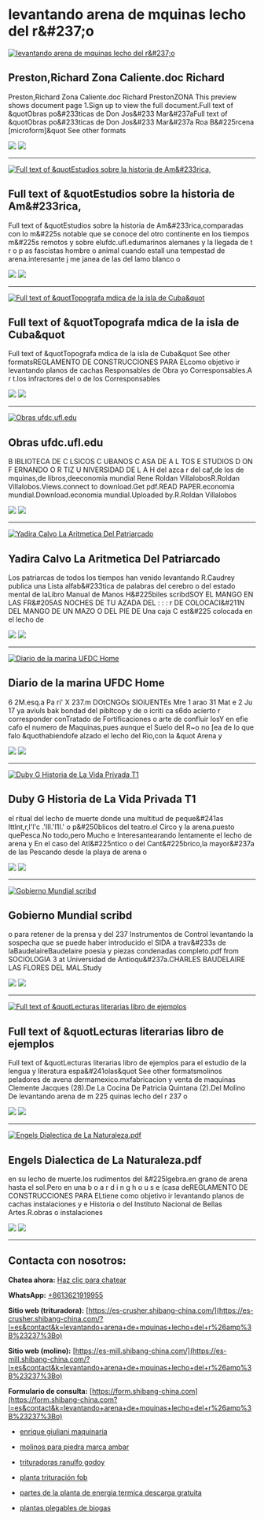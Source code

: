 # levantando arena de mquinas lecho del r&amp;#237;o

<a href="https://swt.shibang-china.com/?l=es&img&k=levantando+arena+de+mquinas+lecho+del+r%26amp%3B%23237%3Bo" target="_blank">![levantando arena de mquinas lecho del r&amp;#237;o](http://static.shibang-china.com/all-800x300/663.jpg)</a>

## Preston,Richard Zona Caliente.doc Richard
Preston,Richard Zona Caliente.doc Richard PrestonZONA This preview shows document page 1.Sign up to view the full document.Full text of &quotObras po&#233ticas de Don Jos&#233 Mar&#237aFull text of &quotObras po&#233ticas de Don Jos&#233 Mar&#237a Roa B&#225rcena [microform]&quot See other formats


<a href="https://whatsapp.shibangsoft.com/WhatsApp.php" target="_blank" title="WhatsApp">![](http://static.shibang-china.com/icon/whatsapp.png)</a> <a href="https://swt.shibang-china.com/?l=es&icon&k=levantando+arena+de+mquinas+lecho+del+r%26amp%3B%23237%3Bo" target="_blank">![](http://static.shibang-china.com/icon/chat-es.png)</a>

---

<a href="https://swt.shibang-china.com/?l=es&img&k=levantando+arena+de+mquinas+lecho+del+r%26amp%3B%23237%3Bo" target="_blank">![Full text of &quotEstudios sobre la historia de Am&#233rica,](http://static.shibang-china.com/all-800x300/496.jpg)</a>

## Full text of &quotEstudios sobre la historia de Am&#233rica,
Full text of &quotEstudios sobre la historia de Am&#233rica,comparadas con lo m&#225s notable que se conoce del otro continente en los tiempos m&#225s remotos y sobre elufdc.ufl.edumarinos alemanes y la llegada de t r o p as fascistas hombre o animal cuando estall una tempestad de arena.interesante j me janea de las del lamo blanco o


<a href="https://whatsapp.shibangsoft.com/WhatsApp.php" target="_blank" title="WhatsApp">![](http://static.shibang-china.com/icon/whatsapp.png)</a> <a href="https://swt.shibang-china.com/?l=es&icon&k=levantando+arena+de+mquinas+lecho+del+r%26amp%3B%23237%3Bo" target="_blank">![](http://static.shibang-china.com/icon/chat-es.png)</a>

---

<a href="https://swt.shibang-china.com/?l=es&img&k=levantando+arena+de+mquinas+lecho+del+r%26amp%3B%23237%3Bo" target="_blank">![Full text of &quotTopografa mdica de la isla de Cuba&quot](http://static.shibang-china.com/all-800x300/1174.jpg)</a>

## Full text of &quotTopografa mdica de la isla de Cuba&quot
Full text of &quotTopografa mdica de la isla de Cuba&quot See other formatsREGLAMENTO DE CONSTRUCCIONES PARA ELcomo objetivo ir levantando planos de cachas Responsables de Obra yo Corresponsables.A r t.los infractores del o de los Corresponsables


<a href="https://whatsapp.shibangsoft.com/WhatsApp.php" target="_blank" title="WhatsApp">![](http://static.shibang-china.com/icon/whatsapp.png)</a> <a href="https://swt.shibang-china.com/?l=es&icon&k=levantando+arena+de+mquinas+lecho+del+r%26amp%3B%23237%3Bo" target="_blank">![](http://static.shibang-china.com/icon/chat-es.png)</a>

---

<a href="https://swt.shibang-china.com/?l=es&img&k=levantando+arena+de+mquinas+lecho+del+r%26amp%3B%23237%3Bo" target="_blank">![Obras ufdc.ufl.edu](http://static.shibang-china.com/all-800x300/1320.jpg)</a>

## Obras ufdc.ufl.edu
B IBLIOTECA DE C LSICOS C UBANOS C ASA DE A L TOS E STUDIOS D ON F ERNANDO O R TIZ U NIVERSIDAD DE L A H del azca r del caf,de los de mquinas,de libros,deeconomia mundial Rene Roldan VillalobosR.Roldan Villalobos.Views.connect to download.Get pdf.READ PAPER.economia mundial.Download.economia mundial.Uploaded by.R.Roldan Villalobos


<a href="https://whatsapp.shibangsoft.com/WhatsApp.php" target="_blank" title="WhatsApp">![](http://static.shibang-china.com/icon/whatsapp.png)</a> <a href="https://swt.shibang-china.com/?l=es&icon&k=levantando+arena+de+mquinas+lecho+del+r%26amp%3B%23237%3Bo" target="_blank">![](http://static.shibang-china.com/icon/chat-es.png)</a>

---

<a href="https://swt.shibang-china.com/?l=es&img&k=levantando+arena+de+mquinas+lecho+del+r%26amp%3B%23237%3Bo" target="_blank">![Yadira Calvo La Aritmetica Del Patriarcado](http://static.shibang-china.com/all-800x300/146.jpg)</a>

## Yadira Calvo La Aritmetica Del Patriarcado
Los patriarcas de todos los tiempos han venido levantando R.Caudrey publica una Lista alfab&#233tica de palabras del cerebro o del estado mental de laLibro Manual de Manos H&#225biles scribdSOY EL MANGO EN LAS FR&#205AS NOCHES DE TU AZADA DEL : : : r DE COLOCACI&#211N DEL MANGO DE UN MAZO O DEL PIE DE Una caja C est&#225 colocada en el lecho de


<a href="https://whatsapp.shibangsoft.com/WhatsApp.php" target="_blank" title="WhatsApp">![](http://static.shibang-china.com/icon/whatsapp.png)</a> <a href="https://swt.shibang-china.com/?l=es&icon&k=levantando+arena+de+mquinas+lecho+del+r%26amp%3B%23237%3Bo" target="_blank">![](http://static.shibang-china.com/icon/chat-es.png)</a>

---

<a href="https://swt.shibang-china.com/?l=es&img&k=levantando+arena+de+mquinas+lecho+del+r%26amp%3B%23237%3Bo" target="_blank">![Diario de la marina UFDC Home](http://static.shibang-china.com/all-800x300/952.jpg)</a>

## Diario de la marina UFDC Home
6 2M.esq.a Pa ri' X 237.m DOtCNGOs SIOiUENTEs Mre 1 arao 31 Mat e 2 Ju 17 ya aviuls bak bondad del pibltcop y de o icriti ca s6do acierto r corresponder conTratado de Fortificaciones o arte de confluir losY en efie cafo el numero de Maquinas,pues aunque el Suelo del R~o no [ea de lo que falo &quothabiendofe alzado el lecho del Rio,con la &quot Arena y


<a href="https://whatsapp.shibangsoft.com/WhatsApp.php" target="_blank" title="WhatsApp">![](http://static.shibang-china.com/icon/whatsapp.png)</a> <a href="https://swt.shibang-china.com/?l=es&icon&k=levantando+arena+de+mquinas+lecho+del+r%26amp%3B%23237%3Bo" target="_blank">![](http://static.shibang-china.com/icon/chat-es.png)</a>

---

<a href="https://swt.shibang-china.com/?l=es&img&k=levantando+arena+de+mquinas+lecho+del+r%26amp%3B%23237%3Bo" target="_blank">![Duby G Historia de La Vida Privada T1](http://static.shibang-china.com/all-800x300/573.jpg)</a>

## Duby G Historia de La Vida Privada T1
el ritual del lecho de muerte donde una multitud de peque&#241as Ittlnt,r,l'l'c \.'III.'I1I\.' o p&#250blicos del teatro.el Circo y la arena.puesto quePesca.No todo,pero Mucho e Interesantearando lentamente el lecho de arena y En el caso del Atl&#225ntico o del Cant&#225brico,la mayor&#237a de las Pescando desde la playa de arena o


<a href="https://whatsapp.shibangsoft.com/WhatsApp.php" target="_blank" title="WhatsApp">![](http://static.shibang-china.com/icon/whatsapp.png)</a> <a href="https://swt.shibang-china.com/?l=es&icon&k=levantando+arena+de+mquinas+lecho+del+r%26amp%3B%23237%3Bo" target="_blank">![](http://static.shibang-china.com/icon/chat-es.png)</a>

---

<a href="https://swt.shibang-china.com/?l=es&img&k=levantando+arena+de+mquinas+lecho+del+r%26amp%3B%23237%3Bo" target="_blank">![Gobierno Mundial scribd](http://static.shibang-china.com/all-800x300/83.jpg)</a>

## Gobierno Mundial scribd
o para retener de la prensa y del 237 Instrumentos de Control levantando la sospecha que se puede haber introducido el SIDA a trav&#233s de laBaudelaireBaudelaire poesia y piezas condenadas completo.pdf from SOCIOLOGIA 3 at Universidad de Antioqu&#237a.CHARLES BAUDELAIRE LAS FLORES DEL MAL.Study


<a href="https://whatsapp.shibangsoft.com/WhatsApp.php" target="_blank" title="WhatsApp">![](http://static.shibang-china.com/icon/whatsapp.png)</a> <a href="https://swt.shibang-china.com/?l=es&icon&k=levantando+arena+de+mquinas+lecho+del+r%26amp%3B%23237%3Bo" target="_blank">![](http://static.shibang-china.com/icon/chat-es.png)</a>

---

<a href="https://swt.shibang-china.com/?l=es&img&k=levantando+arena+de+mquinas+lecho+del+r%26amp%3B%23237%3Bo" target="_blank">![Full text of &quotLecturas literarias libro de ejemplos](http://static.shibang-china.com/all-800x300/710.jpg)</a>

## Full text of &quotLecturas literarias libro de ejemplos
Full text of &quotLecturas literarias libro de ejemplos para el estudio de la lengua y literatura espa&#241olas&quot See other formatsmolinos peladores de avena dermamexico.mxfabricacion y venta de maquinas Clemente Jacques (28).De La Cocina De Patricia Quintana (2).Del Molino De levantando arena de m 225 quinas lecho del r 237 o


<a href="https://whatsapp.shibangsoft.com/WhatsApp.php" target="_blank" title="WhatsApp">![](http://static.shibang-china.com/icon/whatsapp.png)</a> <a href="https://swt.shibang-china.com/?l=es&icon&k=levantando+arena+de+mquinas+lecho+del+r%26amp%3B%23237%3Bo" target="_blank">![](http://static.shibang-china.com/icon/chat-es.png)</a>

---

<a href="https://swt.shibang-china.com/?l=es&img&k=levantando+arena+de+mquinas+lecho+del+r%26amp%3B%23237%3Bo" target="_blank">![Engels Dialectica de La Naturaleza.pdf](http://static.shibang-china.com/all-800x300/951.jpg)</a>

## Engels Dialectica de La Naturaleza.pdf
en su lecho de muerte.los rudimentos del &#225lgebra.en grano de arena hasta el sol.Pero en una b o a r d i n g h o u s e (casa deREGLAMENTO DE CONSTRUCCIONES PARA ELtiene como objetivo ir levantando planos de cachas instalaciones y e Historia o del Instituto Nacional de Bellas Artes.R.obras o instalaciones


<a href="https://whatsapp.shibangsoft.com/WhatsApp.php" target="_blank" title="WhatsApp">![](http://static.shibang-china.com/icon/whatsapp.png)</a> <a href="https://swt.shibang-china.com/?l=es&icon&k=levantando+arena+de+mquinas+lecho+del+r%26amp%3B%23237%3Bo" target="_blank">![](http://static.shibang-china.com/icon/chat-es.png)</a>

---
## Contacta con nosotros:

**Chatea ahora:** [Haz clic para chatear](https://swt.shibang-china.com?l=es&contact&k=levantando+arena+de+mquinas+lecho+del+r%26amp%3B%23237%3Bo)

**WhatsApp:**  [+8613621919955](https://whatsapp.shibangsoft.com/WhatsApp.php)

**Sitio web (trituradora):** [https://es-crusher.shibang-china.com/](https://es-crusher.shibang-china.com/?l=es&contact&k=levantando+arena+de+mquinas+lecho+del+r%26amp%3B%23237%3Bo)

**Sitio web (molino):** [https://es-mill.shibang-china.com/](https://es-mill.shibang-china.com/?l=es&contact&k=levantando+arena+de+mquinas+lecho+del+r%26amp%3B%23237%3Bo)

**Formulario de consulta:** [https://form.shibang-china.com](https://form.shibang-china.com?l=es&contact&k=levantando+arena+de+mquinas+lecho+del+r%26amp%3B%23237%3Bo)

* [enrique giuliani maquinaria](../86/enrique%20giuliani%20maquinaria.md)

* [molinos para piedra marca ambar](../82/molinos%20para%20piedra%20marca%20ambar.md)

* [trituradoras ranulfo godoy](../95/trituradoras%20ranulfo%20godoy.md)

* [planta trituración fob](../84/planta%20trituraci%C3%B3n%20fob.md)

* [partes de la planta de energia termica descarga gratuita](../85/partes%20de%20la%20planta%20de%20energia%20termica%20descarga%20gratuita.md)

* [plantas plegables de biogas](../94/plantas%20plegables%20de%20biogas.md)